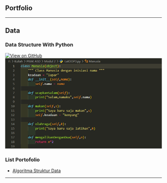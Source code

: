 ## Portfolio
---
## Data
### Data Structure With Python
[![View on GitHub](https://img.shields.io/badge/GitHub-View_on_GitHub-blue?logo=GitHub)](https://github.com/kevinavicenna/PrakASD-L200200183)
<img src="images/1.png?raw=true"/>


### List Portofolio

- [Algoritma Struktur Data](https://github.com/kevinavicenna/PrakASD-L200200183)

---
